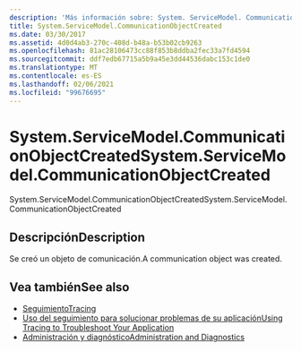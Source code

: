 ```yaml
---
description: 'Más información sobre: System. ServiceModel. CommunicationObjectCreated'
title: System.ServiceModel.CommunicationObjectCreated
ms.date: 03/30/2017
ms.assetid: 4d0d4ab3-270c-408d-b48a-b53b02cb9263
ms.openlocfilehash: 81ac28106473cc88f853b8ddba2fec33a7fd4594
ms.sourcegitcommit: ddf7edb67715a5b9a45e3dd44536dabc153c1de0
ms.translationtype: MT
ms.contentlocale: es-ES
ms.lasthandoff: 02/06/2021
ms.locfileid: "99676695"
---
```

# <a name="systemservicemodelcommunicationobjectcreated"></a><span data-ttu-id="c23a2-103">System.ServiceModel.CommunicationObjectCreated</span><span class="sxs-lookup"><span data-stu-id="c23a2-103">System.ServiceModel.CommunicationObjectCreated</span></span>

<span data-ttu-id="c23a2-104">System.ServiceModel.CommunicationObjectCreated</span><span class="sxs-lookup"><span data-stu-id="c23a2-104">System.ServiceModel.CommunicationObjectCreated</span></span>  
  
## <a name="description"></a><span data-ttu-id="c23a2-105">Descripción</span><span class="sxs-lookup"><span data-stu-id="c23a2-105">Description</span></span>  

 <span data-ttu-id="c23a2-106">Se creó un objeto de comunicación.</span><span class="sxs-lookup"><span data-stu-id="c23a2-106">A communication object was created.</span></span>  
  
## <a name="see-also"></a><span data-ttu-id="c23a2-107">Vea también</span><span class="sxs-lookup"><span data-stu-id="c23a2-107">See also</span></span>

- [<span data-ttu-id="c23a2-108">Seguimiento</span><span class="sxs-lookup"><span data-stu-id="c23a2-108">Tracing</span></span>](index.md)
- [<span data-ttu-id="c23a2-109">Uso del seguimiento para solucionar problemas de su aplicación</span><span class="sxs-lookup"><span data-stu-id="c23a2-109">Using Tracing to Troubleshoot Your Application</span></span>](using-tracing-to-troubleshoot-your-application.md)
- [<span data-ttu-id="c23a2-110">Administración y diagnóstico</span><span class="sxs-lookup"><span data-stu-id="c23a2-110">Administration and Diagnostics</span></span>](../index.md)
